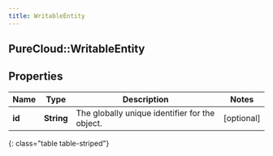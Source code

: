 ```yaml
---
title: WritableEntity
---
```

## PureCloud::WritableEntity

## Properties

|Name | Type | Description | Notes|
|------------ | ------------- | ------------- | -------------|
| **id** | **String** | The globally unique identifier for the object. | [optional] |
{: class="table table-striped"}


